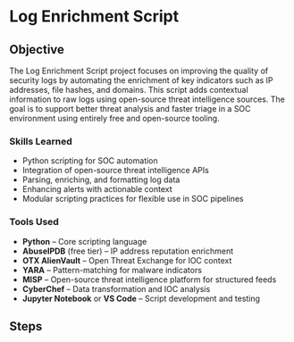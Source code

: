 # Log Enrichment Script

## Objective

The Log Enrichment Script project focuses on improving the quality of security logs by automating the enrichment of key indicators such as IP addresses, file hashes, and domains. This script adds contextual information to raw logs using open-source threat intelligence sources. The goal is to support better threat analysis and faster triage in a SOC environment using entirely free and open-source tooling.

### Skills Learned

- Python scripting for SOC automation  
- Integration of open-source threat intelligence APIs  
- Parsing, enriching, and formatting log data  
- Enhancing alerts with actionable context  
- Modular scripting practices for flexible use in SOC pipelines  

### Tools Used

- **Python** – Core scripting language  
- **AbuseIPDB** (free tier) – IP address reputation enrichment  
- **OTX AlienVault** – Open Threat Exchange for IOC context  
- **YARA** – Pattern-matching for malware indicators  
- **MISP** – Open-source threat intelligence platform for structured feeds  
- **CyberChef** – Data transformation and IOC analysis  
- **Jupyter Notebook** or **VS Code** – Script development and testing  

## Steps
